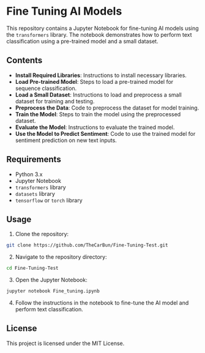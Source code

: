 # Fine Tuning AI Models

This repository contains a Jupyter Notebook for fine-tuning AI models using the `transformers` library. The notebook demonstrates how to perform text classification using a pre-trained model and a small dataset.

## Contents

- **Install Required Libraries**: Instructions to install necessary libraries.
- **Load Pre-trained Model**: Steps to load a pre-trained model for sequence classification.
- **Load a Small Dataset**: Instructions to load and preprocess a small dataset for training and testing.
- **Preprocess the Data**: Code to preprocess the dataset for model training.
- **Train the Model**: Steps to train the model using the preprocessed dataset.
- **Evaluate the Model**: Instructions to evaluate the trained model.
- **Use the Model to Predict Sentiment**: Code to use the trained model for sentiment prediction on new text inputs.

## Requirements

- Python 3.x
- Jupyter Notebook
- `transformers` library
- `datasets` library
- `tensorflow` or `torch` library

## Usage

1. Clone the repository:

```bash
git clone https://github.com/TheCarBun/Fine-Tuning-Test.git
```

2. Navigate to the repository directory:

```bash
cd Fine-Tuning-Test
```

3. Open the Jupyter Notebook:

```bash
jupyter notebook Fine_tuning.ipynb
```

4. Follow the instructions in the notebook to fine-tune the AI model and perform text classification.

## License

This project is licensed under the MIT License.
